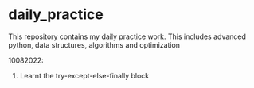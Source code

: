 # daily_practice
This repository contains my daily practice work. This includes advanced python, data structures, algorithms and optimization

10082022:
1. Learnt the try-except-else-finally block 

  
